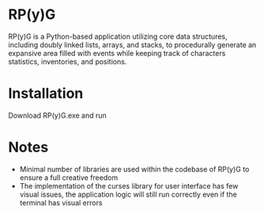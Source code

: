 # RP(y)G
RP(y)G is a Python-based application utilizing core data structures, including doubly linked lists, arrays, and stacks, to procedurally generate an expansive area filled with events while keeping track of characters statistics, inventories, and positions.
# Installation
Download RP(y)G.exe and run
# Notes
- Minimal number of libraries are used within the codebase of RP(y)G to ensure a full creative freedom
- The implementation of the curses library for user interface has few visual issues, the application logic will still run correctly even if the terminal has visual errors

